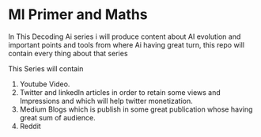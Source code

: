 # Ml Primer and Maths 
In This Decoding Ai series i will produce content about AI evolution and important points and tools from where Ai having great turn, this repo will contain every thing about that series 


This Series will contain
1. Youtube Video.
2. Twitter and linkedIn articles in order to retain some views and Impressions and which will help twitter monetization.
3. Medium Blogs which is publish in some great publication whose having great sum of audience.
4. Reddit
